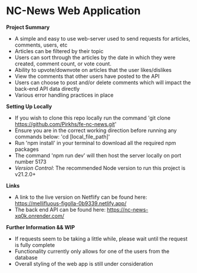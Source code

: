 # NC-News Web Application
__Project Summary__
- A simple and easy to use web-server used to send requests for articles, comments, users, etc
- Articles can be filtered by their topic
- Users can sort through the articles by the date in which they were created, comment count, or vote count.
- Ability to upvote/downvote on articles that the user likes/dislikes
- View the comments that other users have posted to the API
- Users can choose to post and/or delete comments which will impact the back-end API data directly
- Various error handling practices in place

__Setting Up Locally__
- If you wish to clone this repo locally run the command 'git clone https://github.com/Pirkhs/fe-nc-news.git'
- Ensure you are in the correct working direction before running any commands below: 'cd [local_file_path]'
- Run 'npm install' in your terminal to download all the required npm packages
- The command 'npm run dev' will then host the server locally on port number 5173 
- _Version Control_: The recommended Node version to run this project is v21.2.0+


__Links__
- A link to the live version on Netflify can be found here: https://mellifluous-figolla-0b9339.netlify.app/
- The back end API can be found here: https://nc-news-xq0k.onrender.com/

__Further Information && WIP__
- If requests seem to be taking a little while, please wait until the request is fully complete
- Functionality currently only allows for one of the users from the database
- Overall styling of the web app is still under consideration
